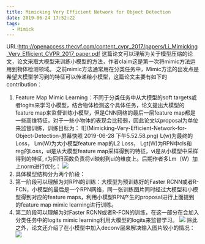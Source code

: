 ```yaml
---
title: Mimicking Very Efficient Network for Object Detection
date: 2019-06-24 17:52:22
tags:
  - Mimick
---
```

URL:http://openaccess.thecvf.com/content_cvpr_2017/papers/Li_Mimicking_Very_Efficient_CVPR_2017_paper.pdf
这篇论文可以理解为关于模型压缩的论文，论文采取大模型来训练小模型的方法，作者claim这是第一次将mimic方法运用到物体检测领域。
之前mimic方法通常用在分类任务中，Mimic方法的出发点是希望大模型学习到的特征可以传递给小模型，这篇论文主要有如下的contribution：
1.  Feature Map Mimic Learning：不同于分类任务中从大模型的soft targets或者logits来学习小模型，结合物体检测这个具体任务，论文提出大模型的feature map来监督训练小模型，但是CNN网络的最后一层feature map都是一些高维特征，对于一些小物体的表现会比较弱，因此论文以proposal为单位来监督训练，训练目标为：
![](Mimicking-Very-Efficient-Network-for-Object-Detection-屏幕快照 2019-06-28 下午5.52.58.png)
L(w)为最终的Loss， Lm(W)为大小模型feature map的L2 Loss， Lgt(W)为RPN中cls和reg的Loss，ui是从大模型feature map采样得到的特征，vi是从小模型中采样得到的特征,  r为回归函数负责将vi映射到ui的维度上。后期作者多Lm（W）加上norm进行优化：
![](Mimicking-Very-Efficient-Network-for-Object-Detection-image003.png)
2.  具体模型结构分为两个阶段：
  1. 第一阶段可以理解为对RPN的训练：大模型为预训练好的Faster RCNN或者R-FCN，小模型的最后是一个RPN网络，同一张训练图片同时经过大模型和小模型得到对应的feature maps，利用小模型RPN产生的proposal进行上面提到的feature map mimic learning进行训练。
  2. 第二阶段可以理解为对Faster RCNN或者R-FCN的训练，在这一部分在会加入分类任务中的logits mimic learning利用大模型的logits来监督学习。
![](Mimicking-Very-Efficient-Network-for-Object-Detection-image004.png)
除此之外，论文还介绍了在小模型中加入deconv层来解决输入图片较小的情况：
![](Mimicking-Very-Efficient-Network-for-Object-Detection-image005.png)
